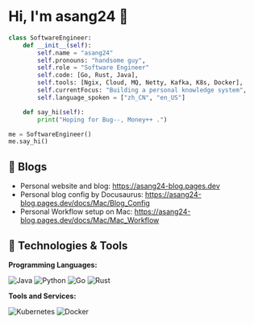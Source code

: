 # Hi, I'm asang24 👋

```python
class SoftwareEngineer:
    def __init__(self):
        self.name = "asang24"
        self.pronouns: "handsome guy",
        self.role = "Software Engineer"
        self.code: [Go, Rust, Java],
        self.tools: [Ngix, Cloud, MQ, Netty, Kafka, K8s, Docker],
        self.currentFocus: "Building a personal knowledge system",
        self.language_spoken = ["zh_CN", "en_US"]

    def say_hi(self):
        print("Hoping for Bug--, Money++ .")

me = SoftwareEngineer()
me.say_hi()
```

## 📝 Blogs

- Personal website and blog: https://asang24-blog.pages.dev
- Personal blog config by Docusaurus: https://asang24-blog.pages.dev/docs/Mac/Blog_Config
- Personal Workflow setup on Mac: https://asang24-blog.pages.dev/docs/Mac/Mac_Workflow
  

## 🔧 Technologies & Tools

**Programming Languages:**

![Java](https://img.shields.io/badge/Code-Java-informational?style=flat&logo=java&logoColor=white&color=6aa6f8)
![Python](https://img.shields.io/badge/Code-Python-informational?style=flat&logo=python&logoColor=white&color=6aa6f8)
![Go](https://img.shields.io/badge/Code-Go-informational?style=flat&logo=go&logoColor=white&color=6aa6f8)
![Rust](https://img.shields.io/badge/Code-Rust-informational?style=flat&logo=rust&logoColor=white&color=6aa6f8)

**Tools and Services:**

![Kubernetes](https://img.shields.io/badge/Tools-Kubernetes-informational?style=flat&logo=kubernetes&logoColor=white&color=6aa6f8)
![Docker](https://img.shields.io/badge/Tools-Docker-informational?style=flat&logo=docker&logoColor=white&color=6aa6f8)
  
